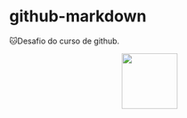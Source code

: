 # github-markdown

🐱Desafio do curso de github.<br>

<p align="center">
<img src="https://pngimg.com/image/73372"  width ="100px">
</p>
